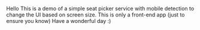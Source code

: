 Hello 
This is a demo of a simple seat picker service with mobile detection to change the UI based on screen size.
This is only a front-end app (just to ensure you know)
Have a wonderful day :)
